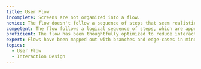 ```yaml
---
title: User Flow
incomplete: Screens are not organized into a flow.
novice: The flow doesn't follow a sequence of steps that seem realistic for a user to take.
competent: The flow follows a logical sequence of steps, which are appropriate for the task at hand.
proficient: The flow has been thoughtfully optimized to reduce interactions and friction where possible.
expert: Flows have been mapped out with branches and edge-cases in mind. Flows have been reviewed for feasiblity with an appropriate technical expert (engineer, developer, etc.).
topics:
  - User Flow
  - Interaction Design
---
```

